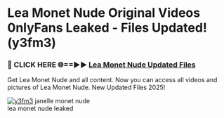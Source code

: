 # Lea Monet Nude Original Videos 0nlyFans Leaked - Files Updated! (y3fm3)

<h3>🔴 CLICK HERE 🌐==►► <a href="https://tinyurl.com/4mcuefdz" rel="nofollow">Lea Monet Nude Updated Files</a></h3>

Get Lea Monet Nude and all content. Now you can access all videos and pictures of Lea Monet Nude. New Updated Files 2025!

[![y3fm3](https://i.imgur.com/StAQSOY.gif)](https://tinyurl.com/4mcuefdz)
janelle monet nude<br>
lea monet nude leaked